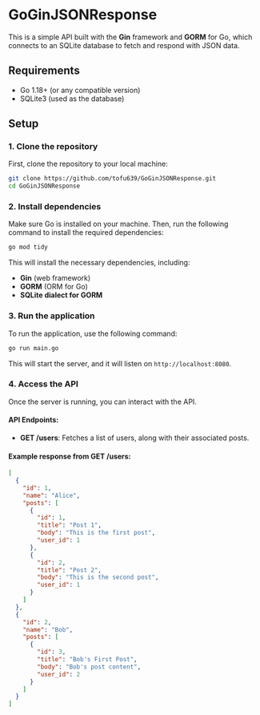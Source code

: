 
# GoGinJSONResponse

This is a simple API built with the **Gin** framework and **GORM** for Go, which connects to an SQLite database to fetch and respond with JSON data.

## Requirements

- Go 1.18+ (or any compatible version)
- SQLite3 (used as the database)

## Setup

### 1. Clone the repository

First, clone the repository to your local machine:

```bash
git clone https://github.com/tofu639/GoGinJSONResponse.git
cd GoGinJSONResponse
```

### 2. Install dependencies

Make sure Go is installed on your machine. Then, run the following command to install the required dependencies:

```bash
go mod tidy
```

This will install the necessary dependencies, including:
- **Gin** (web framework)
- **GORM** (ORM for Go)
- **SQLite dialect for GORM**

### 3. Run the application

To run the application, use the following command:

```bash
go run main.go
```

This will start the server, and it will listen on `http://localhost:8080`.

### 4. Access the API

Once the server is running, you can interact with the API.

#### API Endpoints:

- **GET /users**: Fetches a list of users, along with their associated posts.

#### Example response from **GET /users**:

```json
[
  {
    "id": 1,
    "name": "Alice",
    "posts": [
      {
        "id": 1,
        "title": "Post 1",
        "body": "This is the first post",
        "user_id": 1
      },
      {
        "id": 2,
        "title": "Post 2",
        "body": "This is the second post",
        "user_id": 1
      }
    ]
  },
  {
    "id": 2,
    "name": "Bob",
    "posts": [
      {
        "id": 3,
        "title": "Bob's First Post",
        "body": "Bob's post content",
        "user_id": 2
      }
    ]
  }
]
```